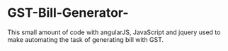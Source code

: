 # GST-Bill-Generator-
This small amount of code with angularJS, JavaScript and jquery used to make automating the task of generating bill with GST.
